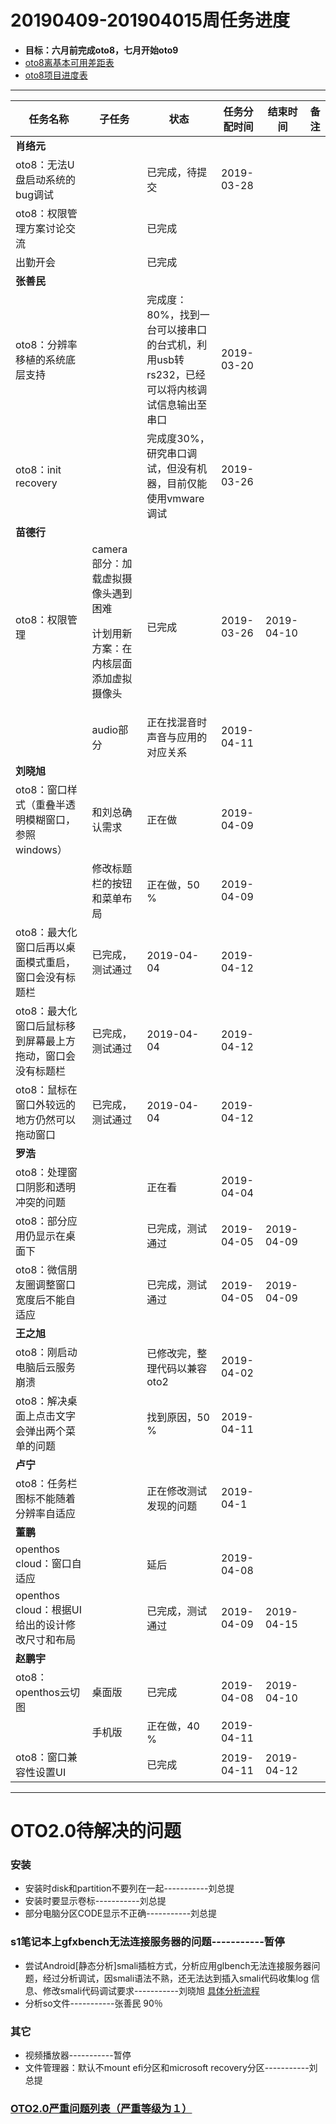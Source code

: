 # 20190409-201904015周任务进度
- **目标：六月前完成oto8，七月开始oto9**
- [oto8离基本可用差距表](https://github.com/openthos/app-testing-results/blob/master/%E6%B5%8B%E8%AF%95%E5%86%85%E5%AE%B9%E5%8F%8A%E7%BB%93%E6%9E%9C/%E5%8A%9F%E8%83%BD%E6%B5%8B%E8%AF%95%E7%9B%B8%E5%85%B3/oto8%E7%A6%BB%E5%9F%BA%E6%9C%AC%E5%8F%AF%E7%94%A8%E5%B7%AE%E8%B7%9D%E8%A1%A8.md)
- [oto8项目进度表](https://github.com/openthos/app-testing-results/blob/master/list/%E5%8A%9F%E8%83%BD%E7%82%B9%E5%88%97%E8%A1%A8/oto8%E9%A1%B9%E7%9B%AE%E8%BF%9B%E5%BA%A6%E8%A1%A8.md)

***

任务名称|子任务|状态|任务分配时间|结束时间|备注
-----|-----|-----|-----|-----|-----
**肖络元**|||||
oto8：无法U盘启动系统的bug调试||已完成，待提交|2019-03-28||
oto8：权限管理方案讨论交流||已完成|||
出勤开会||已完成|||
**张善民**|||||
oto8：分辨率移植的系统底层支持||完成度：80%，找到一台可以接串口的台式机，利用usb转rs232，已经可以将内核调试信息输出至串口|2019-03-20||
oto8：init recovery||完成度30%，研究串口调试，但没有机器，目前仅能使用vmware调试|2019-03-26||
**苗德行**|||||
oto8：权限管理|camera部分：加载虚拟摄像头遇到困难<p>计划用新方案：在内核层面添加虚拟摄像头|已完成|2019-03-26|2019-04-10|
||audio部分|正在找混音时声音与应用的对应关系|2019-04-11||
**刘晓旭**|||||
oto8：窗口样式（重叠半透明模糊窗口，参照windows）|和刘总确认需求|正在做|2019-04-09||
||修改标题栏的按钮和菜单布局|正在做，50 %|2019-04-09||
oto8：最大化窗口后再以桌面模式重启，窗口会没有标题栏|已完成，测试通过|2019-04-04|2019-04-12|
oto8：最大化窗口后鼠标移到屏幕最上方拖动，窗口会没有标题栏|已完成，测试通过|2019-04-04|2019-04-12|
oto8：鼠标在窗口外较远的地方仍然可以拖动窗口|已完成，测试通过|2019-04-04|2019-04-12|
**罗浩**|||||
oto8：处理窗口阴影和透明冲突的问题||正在看|2019-04-04||
oto8：部分应用仍显示在桌面下||已完成，测试通过|2019-04-05|2019-04-09|
oto8：微信朋友圈调整窗口宽度后不能自适应||已完成，测试通过|2019-04-05|2019-04-09|
**王之旭**|||||
oto8：刚启动电脑后云服务崩溃||已修改完，整理代码以兼容oto2|2019-04-02|||
oto8：解决桌面上点击文字会弹出两个菜单的问题||找到原因，50 %|2019-04-11|||
**卢宁**|||||
oto8：任务栏图标不能随着分辨率自适应||正在修改测试发现的问题|2019-04-1||
**董鹏**|||||
openthos cloud：窗口自适应||延后|2019-04-08||
openthos cloud：根据UI给出的设计修改尺寸和布局||已完成，测试通过|2019-04-09|2019-04-15|
**赵鹏宇**|||||
oto8：openthos云切图|桌面版|已完成|2019-04-08|2019-04-10|
||手机版|正在做，40 %|2019-04-11||
oto8：窗口兼容性设置UI||已完成|2019-04-11|2019-04-12|

***

# OTO2.0待解决的问题
### 安装
- 安装时disk和partition不要列在一起-----------刘总提
- 安装时要显示卷标-----------刘总提
- 部分电脑分区CODE显示不正确-----------刘总提

### s1笔记本上gfxbench无法连接服务器的问题-----------暂停
- 尝试Android[静态分析]smali插桩方式，分析应用glbench无法连接服务器问题，经过分析调试，因smali语法不熟，还无法达到插入smali代码收集log 信息、修改smali代码调试要求-----------刘晓旭 [具体分析流程](https://github.com/openthos/multiwin-analysis/blob/master/multiwindow/liuxx/Android%20smali%22%E6%8F%92%E6%A1%A9%22%E8%B0%83%E8%AF%95apk.md)
- 分析so文件-----------张善民 90％
   
### 其它
- 视频播放器-----------暂停
- 文件管理器：默认不mount efi分区和microsoft recovery分区-----------刘总提

### [OTO2.0严重问题列表（严重等级为１）](https://github.com/openthos/app-testing-results/blob/master/%E6%B5%8B%E8%AF%95%E5%86%85%E5%AE%B9%E5%8F%8A%E7%BB%93%E6%9E%9C/%E5%8A%9F%E8%83%BD%E6%B5%8B%E8%AF%95%E7%9B%B8%E5%85%B3/OTO2.0%E4%B8%A5%E9%87%8D%E9%97%AE%E9%A2%98%E5%88%97%E8%A1%A8.md)
